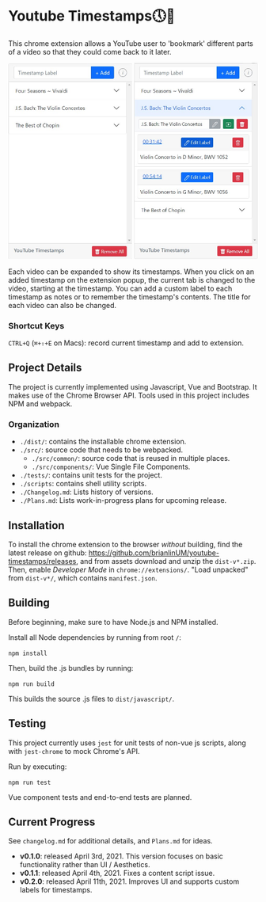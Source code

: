 # Youtube Timestamps🕔🔖
This chrome extension allows a YouTube user to 'bookmark' different parts of a video so that they could come back to it later.

<img src="./github_images/video_overview.jpg" width="250">
<img src="./github_images/Video_timestamps.jpg" width="250">

Each video can be expanded to show its timestamps. When you click on an added timestamp on the extension popup, the current tab is changed to the video, starting at the timestamp. You can add a custom label to each timestamp as notes or to remember the timestamp's contents. The title for each video can also be changed.

### Shortcut Keys
`CTRL+Q` (`⌘+⇧+E` on Macs): record current timestamp and add to extension.

## Project Details
The project is currently implemented using Javascript, Vue and Bootstrap. It makes use of the Chrome Browser API.
Tools used in this project includes NPM and webpack.

### Organization
- `./dist/`: contains the installable chrome extension.
- `./src/`: source code that needs to be webpacked.
  - `./src/common/`: source code that is reused in multiple places.
  - `./src/components/`: Vue Single File Components.
- `./tests/`: contains unit tests for the project.
- `./scripts`: contains shell utility scripts.
- `./Changelog.md`: Lists history of versions.
- `./Plans.md`: Lists work-in-progress plans for upcoming release.

## Installation
To install the chrome extension to the browser *without* building, find the latest release on github: https://github.com/brianlinUM/youtube-timestamps/releases, and from assets download and unzip the `dist-v*.zip`. Then, enable *Developer Mode* in `chrome://extensions/`. "Load unpacked" from `dist-v*/`, which contains `manifest.json`.

## Building
Before beginning, make sure to have Node.js and NPM installed.

Install all Node dependencies by running from root `/`:

`npm install`

Then, build the .js bundles by running:

`npm run build`

This builds the source .js files to `dist/javascript/`.

## Testing
This project currently uses `jest` for unit tests of non-vue js scripts, along with `jest-chrome` to mock Chrome's API.

Run by executing:

`npm run test`

Vue component tests and end-to-end tests are planned.

## Current Progress
See `changelog.md` for additional details, and `Plans.md` for ideas.
- **v0.1.0**: released April 3rd, 2021. This version focuses on basic functionality rather than UI / Aesthetics.
- **v0.1.1**: released April 4th, 2021. Fixes a content script issue.
- **v0.2.0**: released April 11th, 2021. Improves UI and supports custom labels for timestamps.

